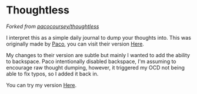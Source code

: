 # Thoughtless

_Forked from [pacocoursey/thoughtless](https://github.com/pacocoursey/thoughtless)_

I interpret this as a simple daily journal to dump your thoughts into. This was originally made by
[Paco](https://github.com/pacocoursey), you can visit their version [Here](https://thoughtless.paco.me).

My changes to their version are subtle but mainly I wanted to add the ability to backspace. Paco intentionally disabled
backspace, I'm assuming to encourage raw thought dumping, however, it triggered my OCD not being able to fix typos, so I
added it back in.

You can try my version [Here](https://thoughtless.dickey.gg).
